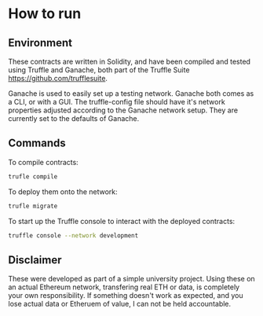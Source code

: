 # How to run 

## Environment
These contracts are written in Solidity, and have been compiled and tested using Truffle and Ganache, 
both part of the Truffle Suite https://github.com/trufflesuite.

Ganache is used to easily set up a testing network. Ganache both comes as a CLI, or with a GUI. The truffle-config file should have it's network properties adjusted according to the Ganache network setup. They are currently set to the defaults of Ganache.



## Commands

To compile contracts:

```bash 
trufle compile
```

To deploy them onto the network:
```bash
trufle migrate
```

To start up the Truffle console to interact with the deployed contracts:
```bash 
truffle console --network development
```


## Disclaimer
These were developed as part of a simple university project. Using these on an actual Ethereum network, transfering real ETH or data, is completely your own responsibility. 
If something doesn't work as expected, and you lose actual data or Etheruem of value, I can not be held accountable.


